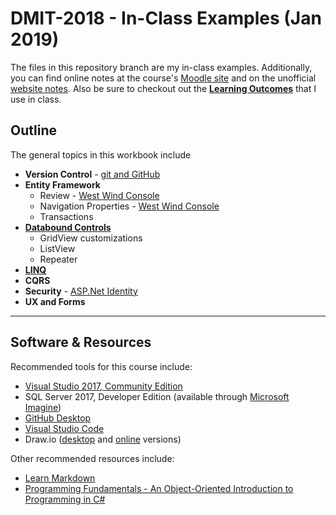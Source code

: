 # DMIT-2018 - In-Class Examples (Jan 2019)

The files in this repository branch are my in-class examples. Additionally, you can find online notes at the course's [Moodle site](https://moodle.nait.ca) and on the unofficial [website notes](https://dmit-2018.github.io). Also be sure to checkout out the [**Learning Outcomes**](https://dmit-2018.github.io/about/LOGs.html) that I use in class.

## Outline

The general topics in this workbook include

- **Version Control** - [git and GitHub](src/Version%20Control/)
- **Entity Framework**
  - Review - [West Wind Console](src/EF6%20Recap/)
  - Navigation Properties - [West Wind Console](src/EF6%20Recap/)
  - Transactions
- [**Databound Controls**](src/Databound%20Controls/)
  - GridView customizations
  - ListView
  - Repeater
- [**LINQ**](src/LinqPad/)
- **CQRS**
- **Security** - [ASP.Net Identity](src/Identity)
- **UX and Forms**

----

## Software & Resources

Recommended tools for this course include:

- [Visual Studio 2017, Community Edition](https://visualstudio.microsoft.com/)
- SQL Server 2017, Developer Edition (available through [Microsoft Imagine](https://e5.onthehub.com/WebStore/OfferingDetails.aspx?o=32dd97ce-e6ad-e711-80f7-000d3af41938&ws=3511aead-a58b-e011-969d-0030487d8897&vsro=8))
- [GitHub Desktop](https://desktop.github.com)
- [Visual Studio Code](https://code.visualstudio.com)
- Draw.io ([desktop](https://about.draw.io/integrations/#integrations_offline) and [online](https://draw.io) versions)

Other recommended resources include:

- [Learn Markdown](https://commonmark.org/help/)
- [Programming Fundamentals - An Object-Oriented Introduction to Programming in C#](https://programming-0101.github.io/TheBook/)
